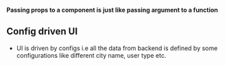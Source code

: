 **Passing props to a component is just like passing argument to a function**

## Config driven UI
- UI is driven by configs i.e all the data from backend is defined by some configurations like different city name, user type etc.
